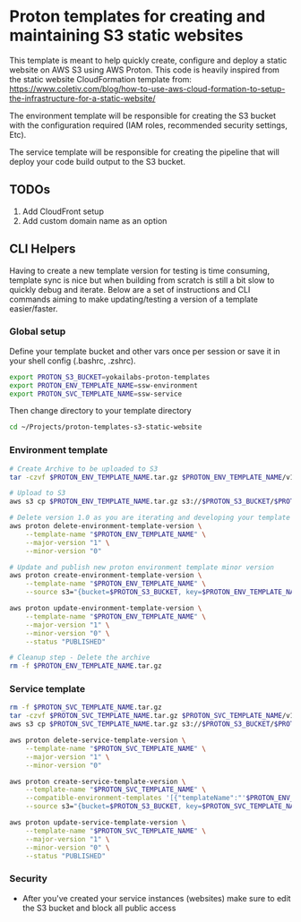 # Proton templates for creating and maintaining S3 static websites

This template is meant to help quickly create, configure and deploy a static website on AWS S3 using AWS Proton.
This code is heavily inspired from the static website CloudFormation template from: https://www.coletiv.com/blog/how-to-use-aws-cloud-formation-to-setup-the-infrastructure-for-a-static-website/

The environment template will be responsible for creating the S3 bucket with the configuration required (IAM roles, recommended security settings, Etc).

The service template will be responsible for creating the pipeline that will deploy your code build output to the S3 bucket.

## TODOs

1. Add CloudFront setup
2. Add custom domain name as an option

## CLI Helpers

Having to create a new template version for testing is time consuming, template sync is nice but when building from scratch is still a bit slow to quickly debug and iterate. Below are a set of instructions and CLI commands aiming to make updating/testing a version of a template easier/faster.

### Global setup

Define your template bucket and other vars once per session or save it in your shell config (.bashrc, .zshrc).

```bash
export PROTON_S3_BUCKET=yokailabs-proton-templates
export PROTON_ENV_TEMPLATE_NAME=ssw-environment
export PROTON_SVC_TEMPLATE_NAME=ssw-service
```

Then change directory to your template directory

```bash
cd ~/Projects/proton-templates-s3-static-website
```

### Environment template

```bash
# Create Archive to be uploaded to S3
tar -czvf $PROTON_ENV_TEMPLATE_NAME.tar.gz $PROTON_ENV_TEMPLATE_NAME/v1

# Upload to S3
aws s3 cp $PROTON_ENV_TEMPLATE_NAME.tar.gz s3://$PROTON_S3_BUCKET/$PROTON_ENV_TEMPLATE_NAME.tar.gz

# Delete version 1.0 as you are iterating and developing your template ...
aws proton delete-environment-template-version \
    --template-name "$PROTON_ENV_TEMPLATE_NAME" \
    --major-version "1" \
    --minor-version "0"

# Update and publish new proton environment template minor version
aws proton create-environment-template-version \
    --template-name "$PROTON_ENV_TEMPLATE_NAME" \
    --source s3="{bucket=$PROTON_S3_BUCKET, key=$PROTON_ENV_TEMPLATE_NAME.tar.gz}"

aws proton update-environment-template-version \
    --template-name "$PROTON_ENV_TEMPLATE_NAME" \
    --major-version "1" \
    --minor-version "0" \
    --status "PUBLISHED"

# Cleanup step - Delete the archive
rm -f $PROTON_ENV_TEMPLATE_NAME.tar.gz
```

### Service template

```bash
rm -f $PROTON_SVC_TEMPLATE_NAME.tar.gz
tar -czvf $PROTON_SVC_TEMPLATE_NAME.tar.gz $PROTON_SVC_TEMPLATE_NAME/v1
aws s3 cp $PROTON_SVC_TEMPLATE_NAME.tar.gz s3://$PROTON_S3_BUCKET/$PROTON_SVC_TEMPLATE_NAME.tar.gz

aws proton delete-service-template-version \
    --template-name "$PROTON_SVC_TEMPLATE_NAME" \
    --major-version "1" \
    --minor-version "0"

aws proton create-service-template-version \
    --template-name "$PROTON_SVC_TEMPLATE_NAME" \
    --compatible-environment-templates '[{"templateName":"'$PROTON_ENV_TEMPLATE_NAME'","majorVersion":"1" }]' \
    --source s3="{bucket=$PROTON_S3_BUCKET, key=$PROTON_SVC_TEMPLATE_NAME.tar.gz}"

aws proton update-service-template-version \
    --template-name "$PROTON_SVC_TEMPLATE_NAME" \
    --major-version "1" \
    --minor-version "0" \
    --status "PUBLISHED"
```

### Security

* After you've created your service instances (websites) make sure to edit the S3 bucket and block all public access